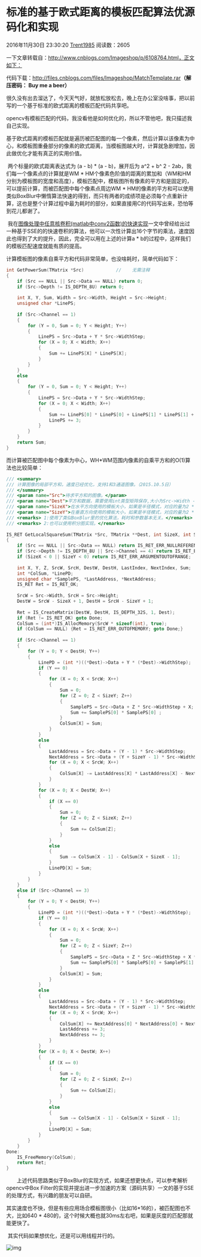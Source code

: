 # 标准的基于欧式距离的模板匹配算法优源码化和实现

2016年11月30日 23:30:20 [Trent1985](https://me.csdn.net/Trent1985) 阅读数：2605



一下文章转载自：http://www.cnblogs.com/Imageshop/p/6108764.html，正文如下：



代码下载：<http://files.cnblogs.com/files/Imageshop/MatchTemplate.rar>**（解压密码： Buy me a beer）**

​     很久没有出去溜达了，今天天气好，就放松放松去，晚上在办公室没啥事，把以前写的一个基于标准的欧式距离的模板匹配代码共享吧。

​     opencv有模板匹配的代码，我没看他是如何优化的，所以不管他吧，我只描述我自己实现。

​     基于欧式距离的模板匹配就是遍历被匹配图的每一个像素，然后计算以该像素为中心，和模板图重叠部分的像素的欧式距离，当模板图越大时，计算就急剧增加，因此做优化才能有真正的实用价值。

​     两个标量的欧式距离表达式为 (a - b) * (a - b)，展开后为 a^2 + b^ 2 - 2ab，我们每一个像素点的计算就是WM * HM个像素色阶值的距离的累加和（WM和HM分别为模板图的宽度和高度），模板匹配中，模板图所有像素的平方和是固定的，可以提前计算，而被匹配图中每个像素点周边WM * HM的像素的平方和可以使用类似BoxBlur中懒惰算法快速的得到，而只有两者的成绩项是必须每个点重新计算，这也是整个计算过程中最为耗时的部分，如果直接用C的代码写出来，恐怕等到花儿都谢了。

​     我在[图像处理中任意核卷积(matlab中conv2函数)的快速实现](http://www.cnblogs.com/Imageshop/p/4126753.html)一文中曾经给出过一种基于SSE的的快速卷积的算法，他可以一次性计算出16个字节的乘法，速度因此也得到了大的提升，因此，完全可以用在上述的计算a * b的过程中，这样我们的模板匹配速度就能有质的提高。

​    计算模板图的像素自乘平方和代码非常简单，也没啥耗时，简单代码如下：



```cpp
int GetPowerSum(TMatrix *Src)            //    无需注释
{
    if (Src == NULL || Src->Data == NULL) return 0;
    if (Src->Depth != IS_DEPTH_8U) return 0;
 
    int X, Y, Sum, Width = Src->Width, Height = Src->Height;
    unsigned char *LinePS;
    
    if (Src->Channel == 1)
    {
        for (Y = 0, Sum = 0; Y < Height; Y++)
        {
            LinePS = Src->Data + Y * Src->WidthStep;
            for (X = 0; X < Width; X++)
            {
                Sum += LinePS[X] * LinePS[X];
            }
        }
    }
    else
    {
        for (Y = 0, Sum = 0; Y < Height; Y++)
        {
            LinePS = Src->Data + Y * Src->WidthStep;
            for (X = 0; X < Width; X++)
            {
                Sum += LinePS[0] * LinePS[0] + LinePS[1] * LinePS[1] + LinePS[2] * LinePS[2];
                LinePS += 3;
            }
        }
    }
    return Sum;
}
```

而计算被匹配图中每个像素为中心，WH*WM范围内像素的自乘平方和的O(1)算法也比较简单：

```cpp
/// <summary>
/// 计算图像的局部平方和，速度已经优化，支持1和3通道图像。（2015.10.5日）
/// </summary>
/// <param name="Src">待求平方和的图像。</param>
/// <param name="Dest">平方和数据，需要使用int类型矩阵保存,大小为Src->Width - SizeX + 1, Src->Height - SizeY + 1，程序内部分配数据。</param>
/// <param name="SizeX">在水平方向使用的模板大小，如果是半径模式，对应的量为2 * Radius + 1。</param>
/// <param name="SizeY">在垂直方向使用的模板大小，如果是半径模式，对应的量为2 * Radius + 1。</param>
/// <remarks> 1:使用了类似BoxBlur里的优化算法，耗时和参数基本无关。</remarks>
/// <remarks> 2:也可以使用积分图实现。</remarks>
 
IS_RET GetLocalSquareSum(TMatrix *Src, TMatrix **Dest, int SizeX, int SizeY)
{
    if (Src == NULL || Src->Data == NULL) return IS_RET_ERR_NULLREFERENCE;
    if (Src->Depth != IS_DEPTH_8U || Src->Channel == 4) return IS_RET_ERR_NOTSUPPORTED;
    if (SizeX < 0 || SizeY < 0) return IS_RET_ERR_ARGUMENTOUTOFRANGE;
    
    int X, Y, Z, SrcW, SrcH, DestW, DestH, LastIndex, NextIndex, Sum;
    int *ColSum, *LinePD;    
    unsigned char *SamplePS, *LastAddress, *NextAddress;
    IS_RET Ret = IS_RET_OK;
 
    SrcW = Src->Width, SrcH = Src->Height;
    DestW = SrcW - SizeX + 1, DestH = SrcH - SizeY + 1;
 
    Ret = IS_CreateMatrix(DestW, DestH, IS_DEPTH_32S, 1, Dest);                                
    if (Ret != IS_RET_OK) goto Done;
    ColSum = (int*)IS_AllocMemory(SrcW * sizeof(int), true);
    if (ColSum == NULL) {Ret = IS_RET_ERR_OUTOFMEMORY; goto Done;}
 
    if (Src->Channel == 1)
    {
        for (Y = 0; Y < DestH; Y++)
        {
            LinePD = (int *)((*Dest)->Data + Y * (*Dest)->WidthStep);
            if (Y == 0)
            {
                for (X = 0; X < SrcW; X++)
                {
                    Sum = 0;
                    for (Z = 0; Z < SizeY; Z++)
                    {
                        SamplePS = Src->Data + Z * Src->WidthStep + X;
                        Sum += SamplePS[0] * SamplePS[0] ;
                    }
                    ColSum[X] = Sum;
                }
            }
            else
            {
                LastAddress = Src->Data + (Y - 1) * Src->WidthStep;                    
                NextAddress = Src->Data + (Y + SizeY - 1) * Src->WidthStep;            
                for (X = 0; X < SrcW; X++)
                {
                    ColSum[X] -= LastAddress[X] * LastAddress[X] - NextAddress[X] * NextAddress[X];
                }
            }
            for (X = 0; X < DestW; X++)
            {
                if (X == 0)
                {
                    Sum = 0;
                    for (Z = 0; Z < SizeX; Z++)
                    {
                        Sum += ColSum[Z];
                    }
                }
                else
                {
                    Sum -= ColSum[X - 1] - ColSum[X + SizeX - 1];
                }
                LinePD[X] = Sum;
            }
        }
    }
    else if (Src->Channel == 3)
    {
        for (Y = 0; Y < DestH; Y++)
        {
            LinePD = (int *)((*Dest)->Data + Y * (*Dest)->WidthStep);
            if (Y == 0)
            {
                for (X = 0; X < SrcW; X++)
                {
                    Sum = 0;
                    for (Z = 0; Z < SizeY; Z++)
                    {
                        SamplePS = Src->Data + Z * Src->WidthStep + X * 3;            //    三通道累加到一起
                        Sum += SamplePS[0] * SamplePS[0] + SamplePS[1] * SamplePS[1] + SamplePS[2] * SamplePS[2];
                    }
                    ColSum[X] = Sum;
                }
            }
            else
            {
                LastAddress = Src->Data + (Y - 1) * Src->WidthStep;                    
                NextAddress = Src->Data + (Y + SizeY - 1) * Src->WidthStep;    
                for (X = 0; X < SrcW; X++)
                {
                    ColSum[X] += NextAddress[0] * NextAddress[0] + NextAddress[1] * NextAddress[1] + NextAddress[2] * NextAddress[2] - LastAddress[0] * LastAddress[0] - LastAddress[1] * LastAddress[1] - LastAddress[2] * LastAddress[2];
                    LastAddress += 3;
                    NextAddress += 3;
                }
            }
            for (X = 0; X < DestW; X++)
            {
                if (X == 0)
                {
                    Sum = 0;        
                    for (Z = 0; Z < SizeX; Z++)
                    {
                        Sum += ColSum[Z];
                    }
                }
                else
                {
                    Sum -= ColSum[X - 1] - ColSum[X + SizeX - 1];
                }
                LinePD[X] = Sum;
            }
        }
    }
Done:
    IS_FreeMemory(ColSum);
    return Ret;
}


```

　　上述代码思路类似于BoxBlur的实现方式，如果还想更快点，可以参考解析opencv中Box Filter的实现并提出进一步加速的方案（源码共享）一文的基于SSE的处理方式，有兴趣的朋友可以自研。

​       其实速度也不快，但是有些应用场合模板图很小（比如16*16的），被匹配图也不大，比如640 * 480的，这个时候大概也就30ms左右吧，如果是灰度的匹配那就能更快了。

​       其实代码如果想优化，还是可以用线程并行的。

![img](http://images2015.cnblogs.com/blog/349293/201611/349293-20161128090921256-1785481481.png)